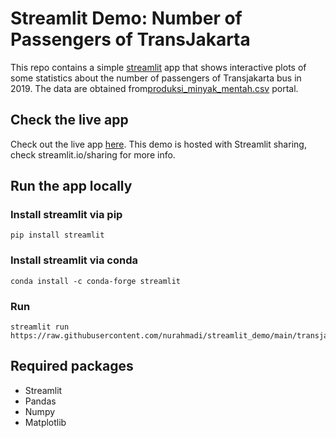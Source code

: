 # Streamlit Demo: Number of Passengers of TransJakarta
This repo contains a simple [streamlit](https://streamlit.io) app that shows interactive plots of some statistics about the number of passengers of Transjakarta bus in 2019. The data are obtained from[produksi_minyak_mentah.csv](https://github.com/yusufkrn100/coba/blob/main/produksi_minyak_mentah.csv) portal.

## Check the live app
Check out the live app [here](https://share.streamlit.io/nurahmadi/streamlit_demo/main/transjakarta.py). This demo is hosted with Streamlit sharing, check streamlit.io/sharing for more info.

## Run the app locally
### Install streamlit via pip
```
pip install streamlit
```
### Install streamlit via conda
```
conda install -c conda-forge streamlit
```
### Run
```
streamlit run https://raw.githubusercontent.com/nurahmadi/streamlit_demo/main/transjakarta.py
```
## Required packages
- Streamlit
- Pandas
- Numpy
- Matplotlib
